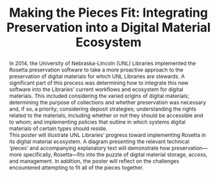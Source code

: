 ---
abstract: 'In 2014, the University of Nebraska-Lincoln (UNL) Libraries implemented
  the Rosetta preservation software to take a more proactive approach to the preservation
  of digital materials for which UNL Libraries are stewards. A significant part of
  this process was determining how to integrate this new software into the Libraries’
  current workflows and ecosystem for digital materials. This included considering
  the varied origins of digital materials; determining the purpose of collections
  and whether preservation was necessary and, if so, a priority; considering deposit
  strategies; understanding the rights related to the materials, including whether
  or not they should be accessible and to whom; and implementing policies that outline
  in which systems digital materials of certain types should reside.


  This poster will illustrate UNL Libraries’ progress toward implementing Rosetta
  in its digital material ecosystem. A diagram presenting the relevant technical ‘pieces’
  and accompanying explanatory text will demonstrate how preservation—more specifically,
  Rosetta—fits into the puzzle of digital material storage, access, and management.
  In addition, the poster will reflect on the challenges encountered attempting to
  fit all of the pieces together.'
creators:
- Jennifer Thoegersen
date: null
document_url: https://services.phaidra.univie.ac.at/api/object/o:429604/download
grand_parent: iPRES
institutions: []
keywords:
- digital preservation
- libraries
- implementation
landing_page_url: https://phaidra.univie.ac.at/o:429604
language: eng
layout: publication
license: CC BY 4.0 International
notes_url: null
parent: iPRES 2015
publication_type: poster
size: 373772
slides_url: null
source_name: iPRES
stream_url: null
title: 'Making the Pieces Fit: Integrating Preservation into a Digital Material Ecosystem'
year: 2015
---